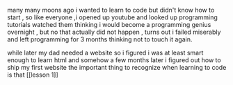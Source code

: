 many many moons ago i wanted to learn to code but didn't know how to start , so like everyone ,i opened up youtube and looked up programming tutorials watched them thinking i would become a programming genius overnight , but no that actually did not happen , turns out i failed miserably and left programming for 3 months thinking not to touch it again.

while later my dad needed a website
so i figured i was at least smart enough
to learn html and somehow a few months
later i figured out how to ship my first
website the important thing to recognize 
when learning to code is that
[[lesson 1]]
